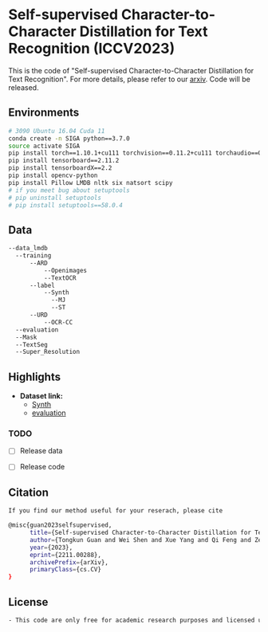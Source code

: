 # Self-supervised Character-to-Character Distillation for Text Recognition (ICCV2023)
This is the code of "Self-supervised Character-to-Character Distillation for Text Recognition". 
For more details, please refer to our [arxiv](https://arxiv.org/abs/2211.00288).
Code will be released.

## Environments
```bash
# 3090 Ubuntu 16.04 Cuda 11
conda create -n SIGA python==3.7.0
source activate SIGA
pip install torch==1.10.1+cu111 torchvision==0.11.2+cu111 torchaudio==0.10.1 -f https://download.pytorch.org/whl/cu111/torch_stable.html
pip install tensorboard==2.11.2
pip install tensorboardX==2.2
pip install opencv-python
pip install Pillow LMDB nltk six natsort scipy
# if you meet bug about setuptools
# pip uninstall setuptools
# pip install setuptools==58.0.4
```
## Data
```bash
--data_lmdb
  --training
      --ARD
          --Openimages
          --TextOCR
      --label
          --Synth
            --MJ
            --ST        
      --URD
          --OCR-CC
  --evaluation
  --Mask
  --TextSeg
  --Super_Resolution
```

## Highlights
- **Dataset link:**
  - [Synth](https://github.com/FangShancheng/ABINet/README.md)
  - [evaluation](https://github.com/FangShancheng/ABINet/README.md)

### TODO
- [ ] Release data
- [ ] Release code


## Citation
```bash
If you find our method useful for your reserach, please cite

@misc{guan2023selfsupervised,
      title={Self-supervised Character-to-Character Distillation for Text Recognition}, 
      author={Tongkun Guan and Wei Shen and Xue Yang and Qi Feng and Zekun Jiang and Xiaokang Yang},
      year={2023},
      eprint={2211.00288},
      archivePrefix={arXiv},
      primaryClass={cs.CV}
}
```
## License
```bash
- This code are only free for academic research purposes and licensed under the 2-clause BSD License - see the LICENSE file for details.
```
